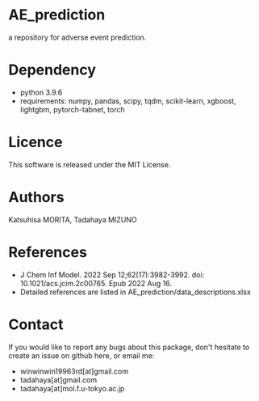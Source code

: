# AE_prediction  
a repository for adverse event prediction.  

# Dependency  
* python 3.9.6  
* requirements: numpy, pandas, scipy, tqdm, scikit-learn, xgboost, lightgbm, pytorch-tabnet, torch  
   
# Licence  
This software is released under the MIT License.  

# Authors  
Katsuhisa MORITA, Tadahaya MIZUNO  

# References
- J Chem Inf Model. 2022 Sep 12;62(17):3982-3992. doi: 10.1021/acs.jcim.2c00765. Epub 2022 Aug 16.  
- Detailed references are listed in AE_prediction/data_descriptions.xlsx  

# Contact
If you would like to report any bugs about this package, don't hesitate to create an issue on github here, or email me:  
* winwinwin19963rd[at]gmail.com  
* tadahaya[at]gmail.com  
* tadahaya[at]mol.f.u-tokyo.ac.jp  